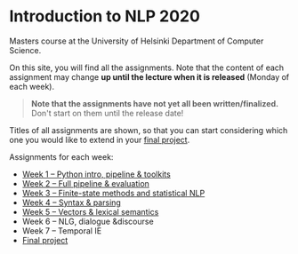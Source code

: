 Introduction to NLP 2020
========================

Masters course at the University of Helsinki
Department of Computer Science.

On this site, you will find all the assignments. Note that
the content of each assignment may change **up until the lecture
when it is released** (Monday of each week).

> **Note that the assignments have not yet all been written/finalized.**
> Don't start on them until the release date!

Titles of all assignments are shown, so that you can start
considering which one you would like to extend in your
[final project](final_project/).

Assignments for each week:
 - [Week 1 – Python intro, pipeline & toolkits](week1/)
 - [Week 2 – Full pipeline & evaluation](week2/)
 - [Week 3 – Finite-state methods and statistical NLP](week3/)
 - [Week 4 – Syntax & parsing](week4/)
 - [Week 5 – Vectors & lexical semantics](week5/)
 - Week 6 – NLG, dialogue &discourse
 - Week 7 – Temporal IE
 - [Final project](final_project/)

